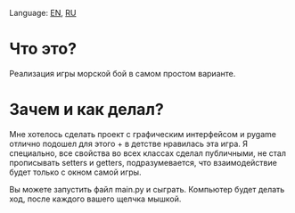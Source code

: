 Language: [EN](https://github.com/EvansTrein/Naval-combat/blob/main/README.md), [RU](https://github.com/EvansTrein/Naval-combat/blob/main/README_RU.md)

# Что это?
Реализация игры морской бой в самом простом варианте.

# Зачем и как делал?
Мне хотелось сделать проект с графическим интерфейсом и pygame отлично подошел для этого + в детстве нравилась эта игра.
Я специально, все свойства во всех классах сделал публичными, не стал прописывать setters и getters, подразумевается, что взаимодействие будет только с окном самой игры.


Вы можете запустить файл main.py и сыграть. Компьютер будет делать ход, после каждого вашего щелчка мышкой.
